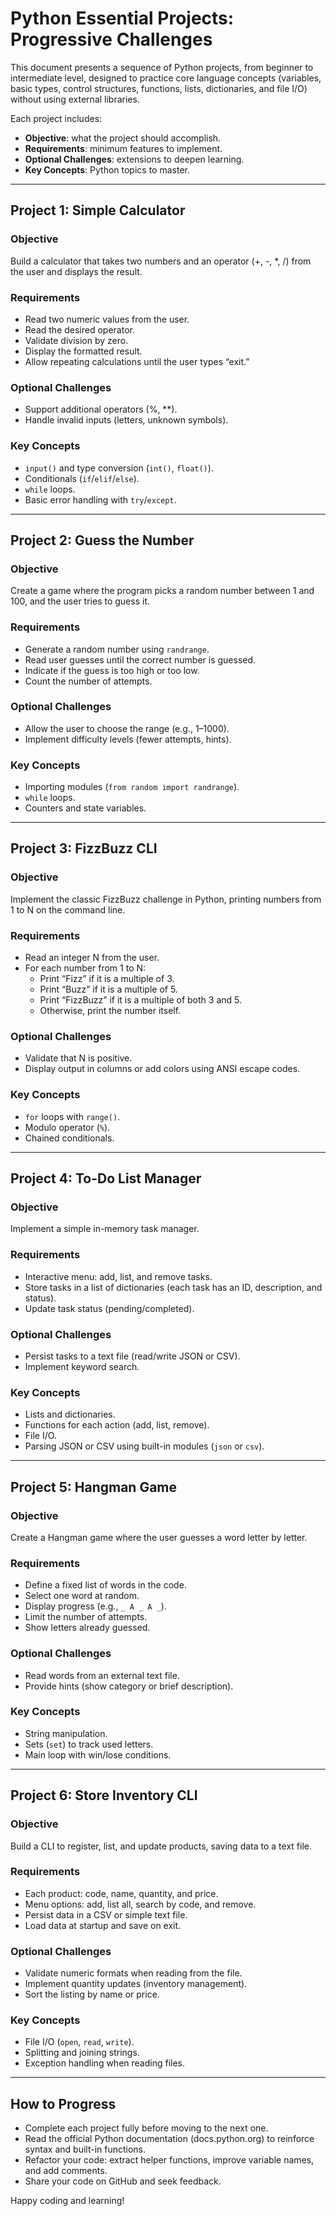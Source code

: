 # Python Essential Projects: Progressive Challenges

This document presents a sequence of Python projects, from beginner to intermediate level, designed to practice core language concepts (variables, basic types, control structures, functions, lists, dictionaries, and file I/O) without using external libraries.

Each project includes:

* **Objective**: what the project should accomplish.
* **Requirements**: minimum features to implement.
* **Optional Challenges**: extensions to deepen learning.
* **Key Concepts**: Python topics to master.

---

## Project 1: Simple Calculator

### Objective

Build a calculator that takes two numbers and an operator (+, -, \*, /) from the user and displays the result.

### Requirements

* Read two numeric values from the user.
* Read the desired operator.
* Validate division by zero.
* Display the formatted result.
* Allow repeating calculations until the user types “exit.”

### Optional Challenges

* Support additional operators (%, \*\*).
* Handle invalid inputs (letters, unknown symbols).

### Key Concepts

* `input()` and type conversion (`int()`, `float()`).
* Conditionals (`if`/`elif`/`else`).
* `while` loops.
* Basic error handling with `try`/`except`.

---

## Project 2: Guess the Number

### Objective

Create a game where the program picks a random number between 1 and 100, and the user tries to guess it.

### Requirements

* Generate a random number using `randrange`.
* Read user guesses until the correct number is guessed.
* Indicate if the guess is too high or too low.
* Count the number of attempts.

### Optional Challenges

* Allow the user to choose the range (e.g., 1–1000).
* Implement difficulty levels (fewer attempts, hints).

### Key Concepts

* Importing modules (`from random import randrange`).
* `while` loops.
* Counters and state variables.

---

## Project 3: FizzBuzz CLI

### Objective

Implement the classic FizzBuzz challenge in Python, printing numbers from 1 to N on the command line.

### Requirements

* Read an integer N from the user.
* For each number from 1 to N:
    * Print “Fizz” if it is a multiple of 3.
    * Print “Buzz” if it is a multiple of 5.
    * Print “FizzBuzz” if it is a multiple of both 3 and 5.
    * Otherwise, print the number itself.

### Optional Challenges

* Validate that N is positive.
* Display output in columns or add colors using ANSI escape codes.

### Key Concepts

* `for` loops with `range()`.
* Modulo operator (`%`).
* Chained conditionals.

---

## Project 4: To-Do List Manager

### Objective

Implement a simple in-memory task manager.

### Requirements

* Interactive menu: add, list, and remove tasks.
* Store tasks in a list of dictionaries (each task has an ID, description, and status).
* Update task status (pending/completed).

### Optional Challenges

* Persist tasks to a text file (read/write JSON or CSV).
* Implement keyword search.

### Key Concepts

* Lists and dictionaries.
* Functions for each action (add, list, remove).
* File I/O.
* Parsing JSON or CSV using built-in modules (`json` or `csv`).

---

## Project 5: Hangman Game

### Objective

Create a Hangman game where the user guesses a word letter by letter.

### Requirements

* Define a fixed list of words in the code.
* Select one word at random.
* Display progress (e.g., `_ A _ A _`).
* Limit the number of attempts.
* Show letters already guessed.

### Optional Challenges

* Read words from an external text file.
* Provide hints (show category or brief description).

### Key Concepts

* String manipulation.
* Sets (`set`) to track used letters.
* Main loop with win/lose conditions.

---

## Project 6: Store Inventory CLI

### Objective

Build a CLI to register, list, and update products, saving data to a text file.

### Requirements

* Each product: code, name, quantity, and price.
* Menu options: add, list all, search by code, and remove.
* Persist data in a CSV or simple text file.
* Load data at startup and save on exit.

### Optional Challenges

* Validate numeric formats when reading from the file.
* Implement quantity updates (inventory management).
* Sort the listing by name or price.

### Key Concepts

* File I/O (`open`, `read`, `write`).
* Splitting and joining strings.
* Exception handling when reading files.

---

## How to Progress

* Complete each project fully before moving to the next one.
* Read the official Python documentation (docs.python.org) to reinforce syntax and built-in functions.
* Refactor your code: extract helper functions, improve variable names, and add comments.
* Share your code on GitHub and seek feedback.

Happy coding and learning!